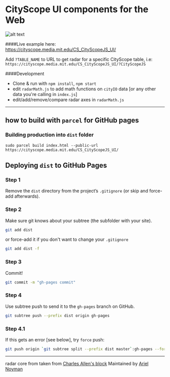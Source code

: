 # CityScope UI components for the Web

![alt text](./DOCS/r.gif "Logo Title Text 1")

####Live example here:
https://cityscope.media.mit.edu/CS_CityScopeJS_UI/

Add `?TABLE_NAME` to URL to get radar for a specific CityScope table, i.e:
`https://cityscope.media.mit.edu/CS_CityScopeJS_UI/?CityScopeJS`

####Development

- Clone & run with `npm install`, `npm start`
- edit `radarMath.js` to add math functions on `cityIO` data [or any other data you're calling in `index.js`]
- edit/add/remove/compare radar axes in `radarMath.js`

---

## how to build with `parcel` for GitHub pages

### Building production into `dist` folder

`sudo parcel build index.html --public-url https://cityscope.media.mit.edu/CS_CityScopeJS_UI/`

## Deploying `dist` to GitHub Pages

### Step 1

Remove the `dist` directory from the project’s `.gitignore` (or skip and force-add afterwards).

### Step 2

Make sure git knows about your subtree (the subfolder with your site).

```sh
git add dist
```

or force-add it if you don't want to change your `.gitignore`

```sh
git add dist -f
```

### Step 3

Commit!

```sh
git commit -m "gh-pages commit"
```

### Step 4

Use subtree push to send it to the `gh-pages` branch on GitHub.

```sh
git subtree push --prefix dist origin gh-pages
```

### Step 4.1

If this gets an error [see below], try `force` push:

```sh
git push origin `git subtree split --prefix dist master`:gh-pages --force
```

---

radar core from taken from [Charles Allen's block](http://bl.ocks.org/TennisVisuals/c591445c3e6773c6eb6f)
Maintained by [Ariel Noyman](http://arielnoyman.com)
